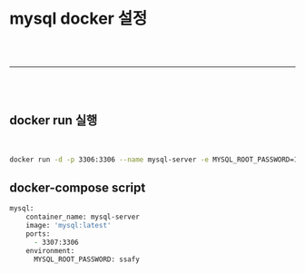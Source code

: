 # mysql docker 설정



<br>
<br>
<hr>
<br>
<br>

## docker run 실행

<br>

```zsh
docker run -d -p 3306:3306 --name mysql-server -e MYSQL_ROOT_PASSWORD=1234 mysql:latest
```


## docker-compose script


```zsh
mysql:
    container_name: mysql-server
    image: 'mysql:latest'
    ports:
      - 3307:3306
    environment:
      MYSQL_ROOT_PASSWORD: ssafy
```

